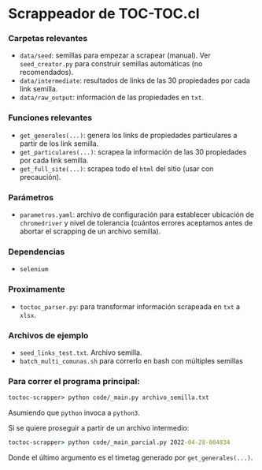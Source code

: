 # Scrappeador de TOC-TOC.cl

### Carpetas relevantes
- `data/seed`: semillas para empezar a scrapear (manual). Ver `seed_creator.py` para construir semillas automáticas (no recomendados).
- `data/intermediate`: resultados de links de las 30 propiedades por cada link semilla.
- `data/raw_output`: información de las propiedades en `txt`.

### Funciones relevantes
- `get_generales(...)`: genera los links de propiedades particulares a partir de los link semilla.
- `get_particulares(...)`: scrapea la información de las 30 propiedades por cada link semilla.
- `get_full_site(...)`: scrapea todo el `html` del sitio (usar con precaución).

### Parámetros
- `parametros.yaml`: archivo de configuración para establecer ubicación de `chromedriver` y nivel de tolerancia (cuántos errores aceptamos antes de abortar el scrapping de un archivo semilla).

### Dependencias
- `selenium`

### Proximamente
- `toctoc_parser.py`: para transformar información scrapeada en `txt` a `xlsx`.

### Archivos de ejemplo
- `seed_links_test.txt`. Archivo semilla.
- `batch_multi_comunas.sh` para correrlo en bash con múltiples semillas


### Para correr el programa principal:

```cmd
toctoc-scrapper> python code/_main.py archivo_semilla.txt
```

Asumiendo que `python` invoca a `python3`.

Si se quiere proseguir a partir de un archivo intermedio:

```cmd
toctoc-scrapper> python code/_main_parcial.py 2022-04-28-004834
```

Donde el último argumento es el timetag generado por `get_generales(...)`.
